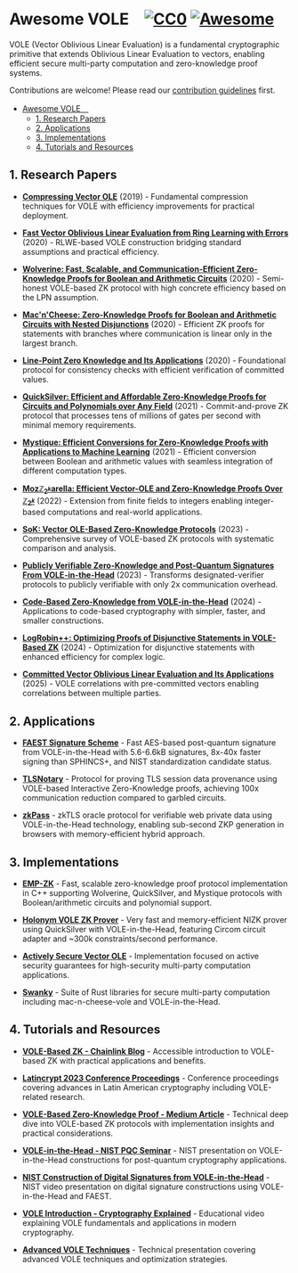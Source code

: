# Awesome VOLE　[![CC0](https://mirrors.creativecommons.org/presskit/buttons/88x31/svg/cc-zero.svg)](https://creativecommons.org/publicdomain/zero/1.0/) [![Awesome](https://awesome.re/badge.svg)](https://awesome.re)

VOLE (Vector Oblivious Linear Evaluation) is a fundamental cryptographic primitive that extends Oblivious Linear Evaluation to vectors, enabling efficient secure multi-party computation and zero-knowledge proof systems.

Contributions are welcome! Please read our [contribution guidelines](CONTRIBUTING.md) first.

- [Awesome VOLE　 ](#awesome-vole-)
  - [1. Research Papers](#1-research-papers)
  - [2. Applications](#2-applications)
  - [3. Implementations](#3-implementations)
  - [4. Tutorials and Resources](#4-tutorials-and-resources)

## 1. Research Papers

- **[Compressing Vector OLE](https://eprint.iacr.org/2019/273)** (2019) - Fundamental compression techniques for VOLE with efficiency improvements for practical deployment.

- **[Fast Vector Oblivious Linear Evaluation from Ring Learning with Errors](https://eprint.iacr.org/2020/685)** (2020) - RLWE-based VOLE construction bridging standard assumptions and practical efficiency.

- **[Wolverine: Fast, Scalable, and Communication-Efficient Zero-Knowledge Proofs for Boolean and Arithmetic Circuits](https://eprint.iacr.org/2020/925)** (2020) - Semi-honest VOLE-based ZK protocol with high concrete efficiency based on the LPN assumption.

- **[Mac'n'Cheese: Zero-Knowledge Proofs for Boolean and Arithmetic Circuits with Nested Disjunctions](https://eprint.iacr.org/2020/1410)** (2020) - Efficient ZK proofs for statements with branches where communication is linear only in the largest branch.

- **[Line-Point Zero Knowledge and Its Applications](https://eprint.iacr.org/2020/1446)** (2020) - Foundational protocol for consistency checks with efficient verification of committed values.

- **[QuickSilver: Efficient and Affordable Zero-Knowledge Proofs for Circuits and Polynomials over Any Field](https://eprint.iacr.org/2021/076)** (2021) - Commit-and-prove ZK protocol that processes tens of millions of gates per second with minimal memory requirements.

- **[Mystique: Efficient Conversions for Zero-Knowledge Proofs with Applications to Machine Learning](https://eprint.iacr.org/2021/730)** (2021) - Efficient conversion between Boolean and arithmetic values with seamless integration of different computation types.

- **[Moz$\mathbb{Z}_{2^k}$arella: Efficient Vector-OLE and Zero-Knowledge Proofs Over $\mathbb{Z}_{2^k}$](https://eprint.iacr.org/2022/819)** (2022) - Extension from finite fields to integers enabling integer-based computations and real-world applications.

- **[SoK: Vector OLE-Based Zero-Knowledge Protocols](https://eprint.iacr.org/2023/857)** (2023) - Comprehensive survey of VOLE-based ZK protocols with systematic comparison and analysis.

- **[Publicly Verifiable Zero-Knowledge and Post-Quantum Signatures From VOLE-in-the-Head](https://eprint.iacr.org/2023/996)** (2023) - Transforms designated-verifier protocols to publicly verifiable with only 2x communication overhead.

- **[Code-Based Zero-Knowledge from VOLE-in-the-Head](https://eprint.iacr.org/2024/1414)** (2024) - Applications to code-based cryptography with simpler, faster, and smaller constructions.

- **[LogRobin++: Optimizing Proofs of Disjunctive Statements in VOLE-Based ZK](https://dl.acm.org/doi/10.1007/978-981-96-0935-2_12)** (2024) - Optimization for disjunctive statements with enhanced efficiency for complex logic.

- **[Committed Vector Oblivious Linear Evaluation and Its Applications](https://eprint.iacr.org/2025/1037)** (2025) - VOLE correlations with pre-committed vectors enabling correlations between multiple parties.

## 2. Applications

- **[FAEST Signature Scheme](https://github.com/faest-sign)** - Fast AES-based post-quantum signature from VOLE-in-the-Head with 5.6-6.6kB signatures, 8x-40x faster signing than SPHINCS+, and NIST standardization candidate status.

- **[TLSNotary](https://github.com/tlsnotary/tlsn)** - Protocol for proving TLS session data provenance using VOLE-based Interactive Zero-Knowledge proofs, achieving 100x communication reduction compared to garbled circuits.

- **[zkPass](https://github.com/zkPassOfficial)** - zkTLS oracle protocol for verifiable web private data using VOLE-in-the-Head technology, enabling sub-second ZKP generation in browsers with memory-efficient hybrid approach.

## 3. Implementations

- **[EMP-ZK](https://github.com/emp-toolkit/emp-zk)** - Fast, scalable zero-knowledge proof protocol implementation in C++ supporting Wolverine, QuickSilver, and Mystique protocols with Boolean/arithmetic circuits and polynomial support.

- **[Holonym VOLE ZK Prover](https://github.com/holonym-foundation/vole-zk-prover)** - Very fast and memory-efficient NIZK prover using QuickSilver with VOLE-in-the-Head, featuring Circom circuit adapter and ~300k constraints/second performance.

- **[Actively Secure Vector OLE](https://github.com/NivKonst/Actively-Secure-Vector-OLE)** - Implementation focused on active security guarantees for high-security multi-party computation applications.

- **[Swanky](https://github.com/GaloisInc/swanky)** - Suite of Rust libraries for secure multi-party computation including mac-n-cheese-vole and VOLE-in-the-Head.

## 4. Tutorials and Resources

- **[VOLE-Based ZK - Chainlink Blog](https://blog.chain.link/vole-based-zk/)** - Accessible introduction to VOLE-based ZK with practical applications and benefits.

- **[Latincrypt 2023 Conference Proceedings](https://www.espe.edu.ec/wp-content/uploads/2023/10/latincrypt2023_compressed.pdf)** - Conference proceedings covering advances in Latin American cryptography including VOLE-related research.

- **[VOLE-Based Zero-Knowledge Proof - Medium Article](https://medium.com/4hours/vole-based-zero-knowledge-proof-7f15ff2245f3)** - Technical deep dive into VOLE-based ZK protocols with implementation insights and practical considerations.

- **[VOLE-in-the-Head - NIST PQC Seminar](https://csrc.nist.gov/csrc/media/Projects/post-quantum-cryptography/documents/pqc-seminars/presentations/15-vole-in-the-head-06182024.pdf)** - NIST presentation on VOLE-in-the-Head constructions for post-quantum cryptography applications.

- **[NIST Construction of Digital Signatures from VOLE-in-the-Head](https://www.nist.gov/video/constructions-digital-signatures-part-ii-vole-head-and-faest)** - NIST video presentation on digital signature constructions using VOLE-in-the-Head and FAEST.

- **[VOLE Introduction - Cryptography Explained](https://www.youtube.com/watch?v=9ToR-IfZXb4)** - Educational video explaining VOLE fundamentals and applications in modern cryptography.

- **[Advanced VOLE Techniques](https://www.youtube.com/watch?v=n6ovbe8rm3I)** - Technical presentation covering advanced VOLE techniques and optimization strategies.
